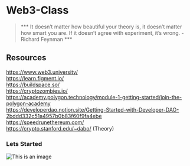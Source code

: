 # Web3-Class

> *** It doesn’t matter how beautiful your theory is, it doesn’t matter how smart you are. If it doesn’t agree with experiment, it’s wrong. - Richard Feynman ***


## Resources

https://www.web3.university/ <br />
https://learn.figment.io/ <br />
https://buildspace.so/ <br />
https://cryptozombies.io/ <br />
https://academy.polygon.technology/module-1-getting-started/join-the-polygon-academy <br />
https://developerdao.notion.site/Getting-Started-with-Developer-DAO-2bddd332c51a4957b0b83f60f9fa4ebe <br />
https://speedrunethereum.com/ <br />
https://crypto.stanford.edu/~dabo/ (Theory) <br />

### Lets Started 
 ![This is an image](https://m.media-amazon.com/images/M/MV5BZjE0N2E3MDAtNmU0Zi00NjI1LWE1YjQtYWMwMGMxZWI4ZWQ3XkEyXkFqcGdeQXVyNjc5Mjg0NjU@._V1_.jpg)
